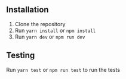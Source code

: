 ## Installation

1. Clone the repository
2. Run `yarn install` or `npm install`
3. Run `yarn dev` or `npm run dev`


## Testing 

Run `yarn test` or `npm run test` to run the tests



